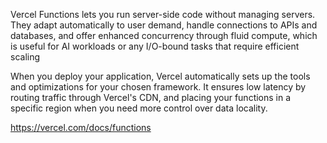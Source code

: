 Vercel Functions lets you run server-side code without managing servers. They adapt automatically to user demand, handle connections to APIs and databases, and offer enhanced concurrency through fluid compute, which is useful for AI workloads or any I/O-bound
 tasks that require efficient scaling

When you deploy your application, Vercel automatically sets up the tools and optimizations for your chosen framework. It ensures low latency by routing traffic through Vercel's CDN, and placing your functions in a specific region when you need more control over data locality.


https://vercel.com/docs/functions